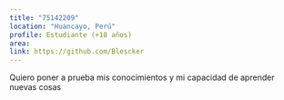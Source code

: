```yaml
---
title: "75142209"
location: "Huancayo, Perú"
profile: Estudiante (+18 años)
area: 
link: https://github.com/Blescker
---
```


Quiero poner a prueba mis conocimientos y mi capacidad de aprender nuevas cosas